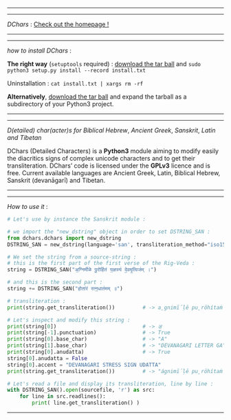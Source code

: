 ----
----

*DChars* : [Check out the homepage !](http://94.23.197.37/dchars/)

----
----

*how* *to* *install* *DChars* : 

**The right way** (```setuptools``` required) : [download the tar ball](http://94.23.197.37/dchars/) and ```sudo python3 setup.py install --record install.txt```

Uninstallation :
```cat install.txt | xargs rm -rf```

**Alternatively**, [download the tar ball](http://94.23.197.37/dchars/) and expand the tarball as a subdirectory of your Python3 project. 

----
----

*D(etailed)* *char(acter)s* *for* *Biblical* *Hebrew*, *Ancient* *Greek*, *Sanskrit*, *Latin* *and* *Tibetan*

DChars (Detailed Characters) is a **Python3** module aiming to modify easily the diacritics signs of complex unicode characters and to get their transliteration. DChars’ code is licensed under the **GPLv3** licence and is free. Current available languages are Ancient Greek, Latin, Biblical Hebrew, Sanskrit (devanāgarī) and Tibetan.

----
----

*How* *to* *use* *it* :

```python
# Let's use by instance the Sanskrit module :

# we import the "new_dstring" object in order to set DSTRING_SAN :
from dchars.dchars import new_dstring
DSTRING_SAN = new_dstring(language='san', transliteration_method="iso15919")

# We set the string from a source-string :
# this is the first part of the first verse of the Rig-Veda :
string = DSTRING_SAN("अ॒ग्निमी॑ळे पु॒रोहि॑तं य॒ज्ञस्य॑ दे॒वमृ॒त्विज॑म् ।")

# and this is the second part :
string += DSTRING_SAN("होता॑रं रत्न॒धात॑मम् ॥")

# transliteration :
print(string.get_transliteration())         # -> a̱gnimī́ḷē pu̱rōhítaṁ ya̱jñasyá dē̱vamr̥̱tvijám .hōtā́raṁ ratna̱dhātámam ..

# Let's inspect and modify this string :
print(string[0])                            # -> अ॒
print(string[-1].punctuation)               # -> True
print(string[0].base_char)                  # -> "A"
print(string[1].base_char)                  # -> "DEVANAGARI LETTER GA"
print(string[0].anudatta)                   # -> True
string[0].anudatta = False
string[0].accent = "DEVANAGARI STRESS SIGN UDATTA"
print(string.get_transliteration())         # -> "ágnimī́ḷē pu̱rōhítaṁ ya̱jñasyá dē̱vamr̥̱tvijám .hōtā́raṁ ratna̱dhātámam .."

# Let's read a file and display its transliteration, line by line :
with DSTRING_SAN().open(sourcefile, 'r') as src:
    for line in src.readlines():
        print( line.get_transliteration() )
```
----
